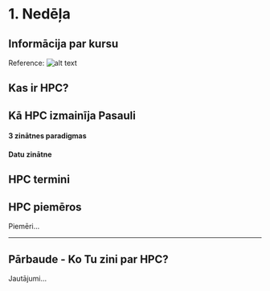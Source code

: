 # 1. Nedēļa

## Informācija par kursu

Reference:
![alt text][logo]

[logo]: [https://github.com/viktorszagorskis/hpc-pamati/blob/main/pix/hpc-pamati-logo.png](https://raw.githubusercontent.com/viktorszagorskis/hpc-pamati/main/pix/hpc-pamati-logo.png) "Lielais Logo"


## Kas ir HPC?

## Kā HPC izmainīja Pasauli

#### 3 zinātnes paradigmas

#### Datu zinātne

## HPC termini

## HPC piemēros

Piemēri...

---

## Pārbaude - Ko Tu zini par HPC?

Jautājumi...
